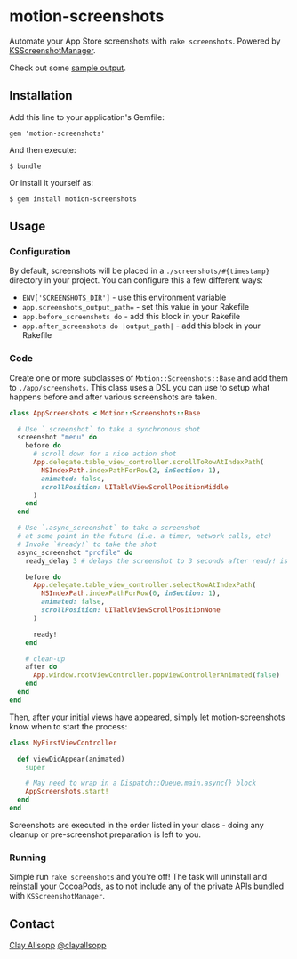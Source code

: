 # motion-screenshots

Automate your App Store screenshots with `rake screenshots`. Powered by [KSScreenshotManager](https://github.com/ksuther/KSScreenshotManager).

Check out some [sample output](https://github.com/usepropeller/motion-screenshots/tree/master/sample/screenshots/1389485329).

## Installation

Add this line to your application's Gemfile:

    gem 'motion-screenshots'

And then execute:

    $ bundle

Or install it yourself as:

    $ gem install motion-screenshots

## Usage

### Configuration

By default, screenshots will be placed in a `./screenshots/#{timestamp}` directory in your project. You can configure this a few different ways:

- `ENV['SCREENSHOTS_DIR']` - use this environment variable
- `app.screenshots_output_path=` - set this value in your Rakefile
- `app.before_screenshots do` - add this block in your Rakefile
- `app.after_screenshots do |output_path|` - add this block in your Rakefile

### Code

Create one or more subclasses of `Motion::Screenshots::Base` and add them to `./app/screenshots`. This class uses a DSL you can use to setup what happens before and after various screenshots are taken.

```ruby
class AppScreenshots < Motion::Screenshots::Base

  # Use `.screenshot` to take a synchronous shot
  screenshot "menu" do
    before do
      # scroll down for a nice action shot
      App.delegate.table_view_controller.scrollToRowAtIndexPath(
        NSIndexPath.indexPathForRow(2, inSection: 1),
        animated: false,
        scrollPosition: UITableViewScrollPositionMiddle
      )
    end
  end

  # Use `.async_screenshot` to take a screenshot
  # at some point in the future (i.e. a timer, network calls, etc)
  # Invoke `#ready!` to take the shot
  async_screenshot "profile" do
    ready_delay 3 # delays the screenshot to 3 seconds after ready! is called

    before do
      App.delegate.table_view_controller.selectRowAtIndexPath(
        NSIndexPath.indexPathForRow(0, inSection: 1),
        animated: false,
        scrollPosition: UITableViewScrollPositionNone
      )

      ready!
    end

    # clean-up
    after do
      App.window.rootViewController.popViewControllerAnimated(false)
    end
  end
end
```

Then, after your initial views have appeared, simply let motion-screenshots know when to start the process:

```ruby
class MyFirstViewController

  def viewDidAppear(animated)
    super

    # May need to wrap in a Dispatch::Queue.main.async{} block
    AppScreenshots.start!
  end
end
```

Screenshots are executed in the order listed in your class - doing any cleanup or pre-screenshot preparation is left to you.

### Running

Simple run `rake screenshots` and you're off! The task will uninstall and reinstall your CocoaPods, as to not include any of the private APIs bundled with `KSScreenshotManager`.

## Contact

[Clay Allsopp](http://clayallsopp.com/)
[@clayallsopp](https://twitter.com/clayallsopp)
